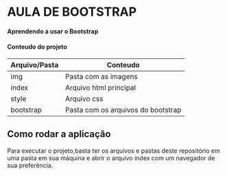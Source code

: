 # AULA DE BOOTSTRAP

#### Aprendendo a usar o Bootstrap

#### Conteudo do projeto

| Arquivo/Pasta | Conteudo                           |
| ------------- | ---------------------------------- |
| img           | Pasta com as imagens               |
| index         | Arquivo html principal             |
| style         | Arquivo css                        |
| bootstrap     | Pasta com os arquivos do bootstrap |

## Como rodar a aplicação

Para executar o projeto,basta ter os arquivos e pastas deste repositório em uma pasta em sua máquina e abrir o arquivo index com um navegador de sua preferência.